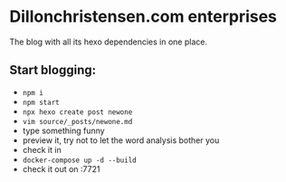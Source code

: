 # Dillonchristensen.com enterprises
The blog with all its hexo dependencies in one place.

## Start blogging:
* `npm i`
* `npm start`
* `npx hexo create post newone`
* `vim source/_posts/newone.md`
* type something funny
* preview it, try not to let the word analysis bother you
* check it in
* `docker-compose up -d --build`
* check it out on :7721
